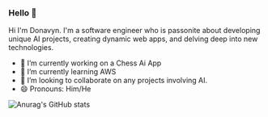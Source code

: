 ### Hello 👋


Hi I'm Donavyn. I'm a software engineer who is passonite about developing unique AI projects, creating dynamic web apps, and delving deep into new technologies. 

- 🔭 I’m currently working on a Chess Ai App
- 🌱 I’m currently learning AWS
- 👯 I’m looking to collaborate on any projects involving AI.
- 😄 Pronouns: Him/He

![Anurag's GitHub stats](https://github-readme-stats.vercel.app/api?username=donavynhaley&show_icons=true&theme=synthwave)
